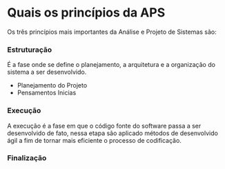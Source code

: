 # Quais os princípios da APS

Os três princípios mais importantes da Análise e Projeto de Sistemas são:

### Estruturação

É a fase onde se define o planejamento, a arquitetura e a organização do sistema a ser desenvolvido.

- Planejamento do Projeto
- Pensamentos Inicias


### Execução

A execução é a fase em que o código fonte do software passa a ser desenvolvido de fato, nessa etapa são aplicado métodos de desenvolvido ágil a fim de tornar mais eficiente o processo de codificação.

### Finalização
